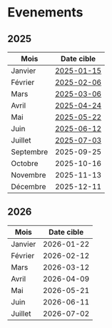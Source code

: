 # Evenements

## 2025

| Mois    | Date cible |
| ------- | ---------- |
| Janvier | [2025-01-15](https://www.meetup.com/cloud-native-aix-marseille/events/305376840) |
| Février | [2025-02-06](https://www.meetup.com/cloud-native-aix-marseille/events/305879032) |
| Mars    | [2025-03-06](https://www.meetup.com/cloud-native-aix-marseille/events/306265293) |
| Avril   | [2025-04-24](https://www.meetup.com/cloud-native-aix-marseille/events/307041802) |
| Mai     | [2025-05-22](https://www.meetup.com/cloud-native-aix-marseille/events/307798601) |
| Juin    | [2025-06-12](https://www.meetup.com/cloud-native-aix-marseille/events/308081747) |
| Juillet | [2025-07-03](https://www.meetup.com/cloud-native-aix-marseille/events/308632725) |
| Septembre | 2025-09-25 |
| Octobre | 2025-10-16 |
| Novembre | 2025-11-13 |
| Décembre | 2025-12-11 |

## 2026

| Mois    | Date cible |
| ------- | ---------- |
| Janvier | 2026-01-22 |
| Février | 2026-02-12 |
| Mars    | 2026-03-12 |
| Avril   | 2026-04-09 |
| Mai     | 2026-05-21 |
| Juin    | 2026-06-11 |
| Juillet | 2026-07-02 |
